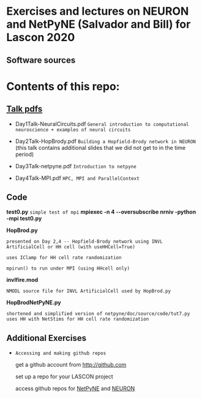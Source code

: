 # Exercises and lectures on NEURON and NetPyNE (Salvador and Bill) for Lascon 2020 

## Software sources

# Contents of this repo:

<!-- github.com/adam-p/markdown-here/wiki/Markdown-Cheatsheet -->

## [Talk pdfs](https://drive.google.com/drive/folders/1UCkabjqhbo3ys-k1zwEDTgQxmqYeqveP?usp=sharing)

- Day1Talk-NeuralCircuits.pdf `General introduction to computational neuroscience + examples of neural circuits`

- Day2Talk-HopBrody.pdf `Building a Hopfield-Brody network in NEURON` (this talk contains additional slides that we did not get to in the time period)

- Day3Talk-netpyne.pdf `Introduction to netpyne`

- Day4Talk-MPI.pdf `HPC, MPI and ParallelContext`

## Code

**test0.py** `simple test of mpi` **mpiexec -n 4 --oversubscribe nrniv -python -mpi test0.py**

**HopBrod.py**

```
presented on Day 2,4 -- Hopfield-Brody network using INVL ArtificialCell or HH cell (with useHHCell=True)

uses IClamp for HH cell rate randomization

mpirun() to run under MPI (using HHcell only)
```

**invlfire.mod**

`NMODL source file for INVL ArtificialCell used by HopBrod.py`

**HopBrodNetPyNE.py**

```
shortened and simplified version of netpyne/doc/source/code/tut7.py
uses HH with NetStims for HH cell rate randomization
```

## Additional Exercises

- `Accessing and making github repos`

    get a github account from http://github.com

    set up a repo for your LASCON project

    access github repos for [NetPyNE](https://github.com/Neurosim-lab/netpyne) and [NEURON](https://github.com/neuronsimulator/nrn)
    

